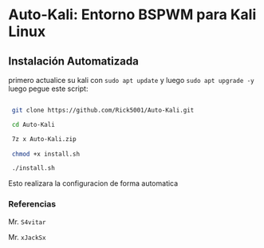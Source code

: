 # Auto-Kali: Entorno BSPWM para Kali Linux  

 

## Instalación Automatizada  

primero actualice su kali con `sudo apt update` y luego   `sudo apt upgrade -y` luego pegue este script:

 

```bash  

 git clone https://github.com/Rick5001/Auto-Kali.git  

 cd Auto-Kali

 7z x Auto-Kali.zip
  
 chmod +x install.sh  

 ./install.sh

 ```

 Esto realizara la configuracion de forma automatica

 

### Referencias

 Mr. `S4vitar`

 

 Mr. `xJackSx`




